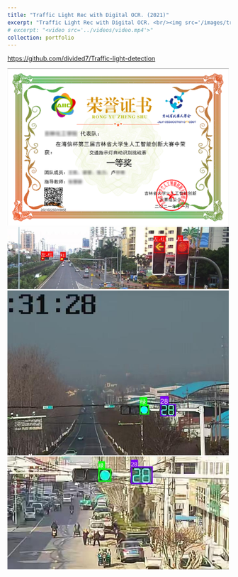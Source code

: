```yaml
---
title: "Traffic Light Rec with Digital OCR. (2021)"
excerpt: "Traffic Light Rec with Digital OCR. <br/><img src='/images/traffic0.jpg' style='max-width: 500px;'>"
# excerpt: "<video src='../videos/video.mp4'>"
collection: portfolio
---
```


https://github.com/divided7/Traffic-light-detection

<img src='/images/haixin.png' style='max-width: 500px;'>

<img src='/images/traffic0.jpg' style='max-width: 500px;'>

<img src='/images/traffic1.jpg' style='max-width: 500px;'>

<img src='/images/traffic2.jpg' style='max-width: 500px;'>